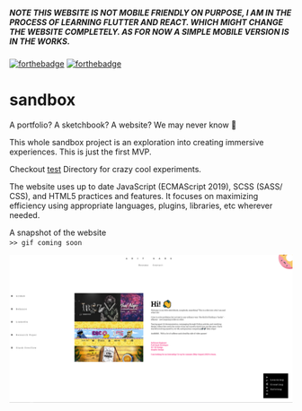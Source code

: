 ##### NOTE THIS WEBSITE IS NOT MOBILE FRIENDLY ON PURPOSE, I AM IN THE PROCESS OF LEARNING FLUTTER AND REACT. WHICH MIGHT CHANGE THE WEBSITE COMPLETELY. AS FOR NOW A SIMPLE MOBILE VERSION IS IN THE WORKS.  
  
[![forthebadge](https://forthebadge.com/images/badges/built-with-love.svg)](https://forthebadge.com)
[![forthebadge](https://forthebadge.com/images/badges/powered-by-electricity.svg)](https://forthebadge.com)
# sandbox
A portfolio? A sketchbook? A website? We may never know 🤔

This whole sandbox project is an exploration into creating immersive experiences. This is just the first MVP.

Checkout [test](/test "Directory link to crazy cool experiments") Directory for crazy cool experiments.


The website uses up to date JavaScript (ECMAScript 2019), SCSS (SASS/ CSS), and HTML5 practices and features. It focuses on maximizing efficiency using appropriate languages, plugins, libraries, etc wherever needed.

A snapshot of the website  
`>> gif coming soon`  


![Portfolio Image](Assets/GitHubAssets/Portfolio.png)

